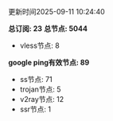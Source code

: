 更新时间2025-09-11 10:24:40

**总订阅: 23**
**总节点: 5044**
- vless节点: 8

**google ping有效节点: 89**
- ss节点: 71
- trojan节点: 5
- v2ray节点: 12
- ssr节点: 1
